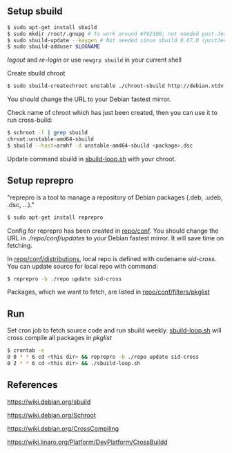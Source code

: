 ## Setup sbuild
```sh
$ sudo apt-get install sbuild
$ sudo mkdir /root/.gnupg # To work around #792100; not needed post-Jessie
$ sudo sbuild-update --keygen # Not needed since sbuild 0.67.0 (postJessie, see #801798)
$ sudo sbuild-adduser $LOGNAME
```
*logout* and *re-login* or use `newgrp sbuild` in your current shell

Create sbuild chroot
```sh
$ sudo sbuild-createchroot unstable ./chroot-sbuild http://debian.xtdv.net/debian
```
You should change the URL to your Debian fastest mirror.

Check name of chroot which has just been created,
then you can use it to run cross-build:
```sh
$ schroot -l | grep sbuild
chroot:unstable-amd64-sbuild
$ sbuild --host=armhf -d unstable-amd64-sbuild <package>.dsc
```
Update command sbuild in [sbuild-loop.sh](./sbuild-loop.sh) with your chroot.
## Setup reprepro
"reprepro is a tool to manage a repository of Debian packages (.deb, .udeb, .dsc, ...)."
```sh
$ sudo apt-get install reprepro
```
Config for reprepro has been created in [repo/conf](./repo/conf).
You should change the URL in *./repo/conf/updates* to your Debian fastest mirror.
It will save time on fetching.

In [repo/conf/distributions](./repo/conf/distributions),
local repo is defined with codename *sid-cross*.
You can update source for local repo with command:
```sh
$ reprepro -b ./repo update sid-cross
```

Packages, which we want to fetch, are listed in [repo/conf/filters/pkglist](./repo/conf/filters/pkglist)

## Run
Set cron job to fetch source code and run sbuild weekly.
[sbuild-loop.sh](./sbuild-loop.sh) will cross compile all packages in *pkglist*
```sh
$ crontab -e
0 0 * * 6 cd <this dir> && reprepro -b ./repo update sid-cross
0 2 * * 6 cd <this dir> && ./sbuild-loop.sh
```

## References
<https://wiki.debian.org/sbuild>

<https://wiki.debian.org/Schroot>

<https://wiki.debian.org/CrossCompiling>

<https://wiki.linaro.org/Platform/DevPlatform/CrossBuildd>